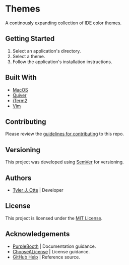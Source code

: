 # Themes

A continously expanding collection of IDE color themes.

## Getting Started

1. Select an application's directory.
2. Select a theme.
3. Follow the application's installation instructions.

## Built With

* [MacOS](https://apple.com/macos)
* [Quiver](https://github.com/HappenApps/Quiver/wiki)
* [iTerm2](https://iterm2.com)
* [Vim](https://www.vim.org)

## Contributing

Please review the [guidelines for contributing](CONTRIBUTING.md) to this repo.

## Versioning

This project was developed using [SemVer](https://semver.org) for versioning.

## Authors

* [Tyler J. Otte](https://github.com/tylerjotte) | Developer

## License

This project is licensed under the [MIT License](LICENSE.md).

## Acknowledgements

* [PurpleBooth](https://gist.github.com/PurpleBooth/) | Documentation guidance.
* [ChooseALicense](https://choosealicense.com) | License guidance.
* [GitHub Help](https://help.github.com) | Reference source.
